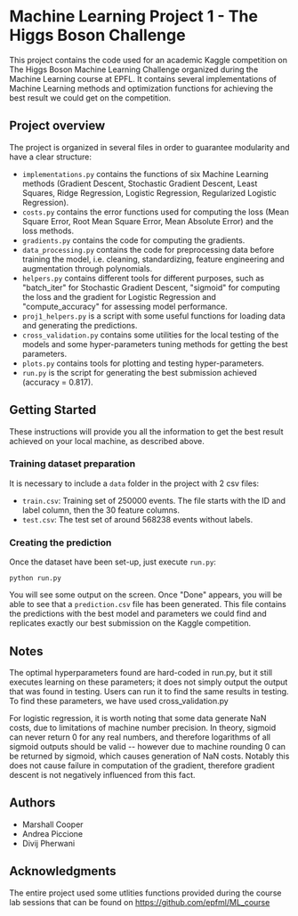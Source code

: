 # Machine Learning Project 1 - The Higgs Boson Challenge 

This project contains the code used for an academic Kaggle competition on The Higgs Boson Machine Learning Challenge organized during the Machine Learning course at EPFL.
It contains several implementations of Machine Learning methods and optimization functions for achieving the best result we could get on the competition. 

## Project overview

The project is organized in several files in order to guarantee modularity and have a clear structure: 

 - `implementations.py` contains the functions of six Machine Learning methods (Gradient Descent,
    Stochastic Gradient Descent, Least Squares, Ridge Regression, Logistic Regression,
    Regularized Logistic Regression).
 - `costs.py` contains the error functions used for computing the loss (Mean Square Error,
 	 Root Mean Square Error, Mean Absolute Error) and the loss methods. 
 - `gradients.py` contains the code for computing the gradients.
 - `data_processing.py` contains the code for preprocessing data before training the model,
  	i.e. cleaning, standardizing, feature engineering and augmentation through polynomials.
 - `helpers.py` contains different tools for different purposes, such as "batch_iter" for Stochastic
 	Gradient Descent, "sigmoid" for computing the loss and the gradient for Logistic Regression and 
 	"compute_accuracy" for assessing model performance.
 - `proj1_helpers.py` is a script with some useful functions for loading data and generating the predictions. 
 - `cross_validation.py` contains some utilities for the local testing of the models and some
 	hyper-parameters tuning methods for getting the best parameters.
 - `plots.py` contains tools for plotting and testing hyper-parameters.
 - `run.py` is the script for generating the best submission achieved (accuracy = 0.817).


## Getting Started

These instructions will provide you all the information to get the best result achieved on your local machine, as described above.

### Training dataset preparation 

It is necessary to include a `data` folder in the project with 2 csv files:

 - `train.csv`: Training set of 250000 events. The file starts with the ID and label column, then the 30 feature columns.
 - `test.csv`: The test set of around 568238 events without labels.

  
### Creating the prediction

Once the dataset have been set-up, just execute `run.py`:

```
python run.py
```

You will see some output on the screen. Once "Done" appears, you will be able to see that a `prediction.csv` file has been generated. This file contains the predictions with the best model and parameters we could find and replicates exactly our best submission on the Kaggle competition.

## Notes

The optimal hyperparameters found are hard-coded in run.py, but it still executes learning on these parameters; it does not simply output the output that was found in testing. Users can run it to find the same results in testing. To find these parameters, we have used cross_validation.py

For logistic regression, it is worth noting that some data generate NaN costs, due to limitations of machine number precision. In theory, sigmoid can never return 0 for any real numbers, and therefore logarithms of all sigmoid outputs should be valid -- however due to machine rounding 0 can be returned by sigmoid, which causes generation of NaN costs. Notably this does not cause failure in computation of the gradient, therefore gradient descent is not negatively influenced from this fact.

## Authors 

 - Marshall Cooper
 - Andrea Piccione
 - Divij Pherwani

## Acknowledgments

The entire project used some utlities functions provided during the course lab sessions that can be found on https://github.com/epfml/ML_course
